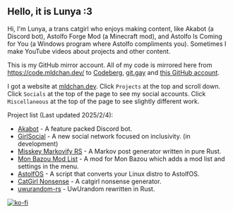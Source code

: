 ## Hello, it is Lunya :3

Hi, I'm Lunya, a trans catgirl who enjoys making content, like Akabot (a Discord bot), Astolfo Forge Mod (a Minecraft mod), and Astolfo Is Coming for You (a Windows program where Astolfo compliments you). Sometimes I make YouTube videos about projects and other content.

This is my GitHub mirror account. All of my code is mirrored here from https://code.mldchan.dev/ to [Codeberg](https://codeberg.org/mldchan), [git.gay](https://git.gay/mld/) and [this GitHub account](https://github.com/uwugrl).

I got a website at [mldchan.dev](https://mldchan.dev/). Click `Projects` at the top and scroll down.  Click `Socials` at the top of the page to see my social accounts. Click `Miscellaneous` at the top of the page to see slightly different work.

Project list (Last updated 2025/2/4):

- [Akabot](https://mldchan.dev/project/akabot) - A feature packed Discord bot.
- [GirlSocial](https://mldchan.dev/project/girlsocial) - A new social network focused on inclusivity. (in development)
- [Misskey Markovify RS](https://code.mldchan.dev/mld/misskey-markov-rs) - A Markov post generator written in pure Rust.
- [Mon Bazou Mod List](https://mldchan.dev/project/monbazou/modlist) - A mod for Mon Bazou which adds a mod list and settings in the menu.
- [AstolfOS](https://code.mldchan.dev/mld/AstolfOS/) - A script that converts your Linux distro to AstolfOS.
- [CatGirl Nonsense](https://mldkyt.nekoweb.org/project/catgirlnonsense/) - A catgirl nonsense generator.
- [uwurandom-rs](https://git.mldchan.dev/mld/uwurandom-rs/) - UwUrandom rewritten in Rust.

[![ko-fi](https://ko-fi.com/img/githubbutton_sm.svg)](https://ko-fi.com/B0B4GCSPN)
